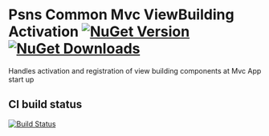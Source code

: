 # Psns Common Mvc ViewBuilding Activation [![NuGet Version](http://img.shields.io/nuget/v/Psns.Common.Mvc.ViewBuilding.Activation.svg?style=flat)](https://www.nuget.org/packages/Psns.Common.Mvc.ViewBuilding.Activation/) [![NuGet Downloads](http://img.shields.io/nuget/dt/Psns.Common.Mvc.ViewBuilding.Activation.svg?style=flat)](https://www.nuget.org/packages/Psns.Common.Mvc.ViewBuilding.Activation/)

Handles activation and registration of view building components at Mvc App start up

## CI build status
[![Build Status](https://www.myget.org/BuildSource/Badge/psns-common?identifier=a5a3f8bb-6b73-443f-bb02-7bd8f04ff3f9)](https://www.myget.org/)